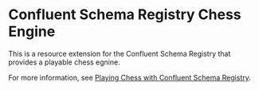 # Confluent Schema Registry Chess Engine

This is a resource extension for the Confluent Schema Registry that provides a playable chess egnine.

For more information, see [Playing Chess with Confluent Schema Registry](tbd).


